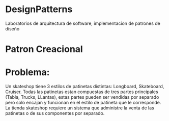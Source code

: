 # DesignPatterns
Laboratorios de arquitectura de software, implementacion de patrones de diseño

# Patron Creacional
# Problema: 
Un skateshop tiene 3 estilos de patinetas distintas: Longboard, Skateboard, Cruiser.
Todas las patinetas estan compuestas de tres partes principales (Tabla, Trucks, LLantas), estas partes pueden ser vendidas por separado pero solo encajan y funcionan en el estilo de patineta que le corresponde. La tienda skateshop requiere un sistema que administre la venta de las patinetas o de sus componentes por separado.
